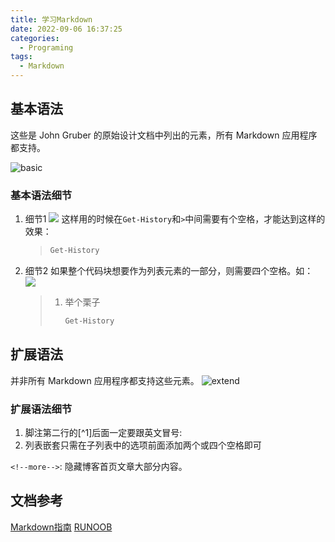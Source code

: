```yaml
---
title: 学习Markdown
date: 2022-09-06 16:37:25
categories:
  - Programing
tags:
  - Markdown
---
```


## 基本语法
这些是 John Gruber 的原始设计文档中列出的元素，所有 Markdown 应用程序都支持。
<!--more-->
![basic](https://img-blog.csdnimg.cn/2021080722171071.png)

### 基本语法细节
1. 细节1
    ![](https://i.postimg.cc/hvnhM3k2/1.jpg)
    这样用的时候在`Get-History`和`>`中间需要有个空格，才能达到这样的效果：
    >```python
    > Get-History
    >```

2. 细节2
    如果整个代码块想要作为列表元素的一部分，则需要四个空格。如：
    ![](https://i.postimg.cc/yxTxGyBs/2.jpg)
    > 1. 举个栗子
    >    ```python
    >    Get-History
    >    ```


## 扩展语法
并非所有 Markdown 应用程序都支持这些元素。
![extend](https://img-blog.csdnimg.cn/20210807221747578.png)

### 扩展语法细节
1. 脚注第二行的[^1]后面一定要跟英文冒号: 
2. 列表嵌套只需在子列表中的选项前面添加两个或四个空格即可

`<!--more-->`: 隐藏博客首页文章大部分内容。

## 文档参考
[Markdown指南](https://www.markdown.xyz/)
[RUNOOB](https://www.runoob.com/markdown/md-tutorial.html)